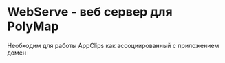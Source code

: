 # WebServe - веб сервер для PolyMap

Необходим для работы AppClips как ассоциированный с приложением домен
